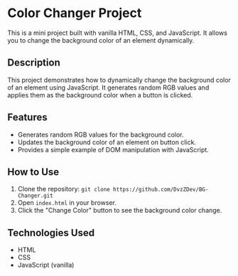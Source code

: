 <!-- README.md -->

# Color Changer Project

This is a mini project built with vanilla HTML, CSS, and JavaScript. It allows you to change the background color of an element dynamically.

## Description

This project demonstrates how to dynamically change the background color of an element using JavaScript. It generates random RGB values and applies them as the background color when a button is clicked.

## Features

- Generates random RGB values for the background color.
- Updates the background color of an element on button click.
- Provides a simple example of DOM manipulation with JavaScript.

## How to Use

1. Clone the repository: `git clone https://github.com/DvzZDev/BG-Changer.git`
2. Open `index.html` in your browser.
3. Click the "Change Color" button to see the background color change.

## Technologies Used

- HTML
- CSS
- JavaScript (vanilla)


